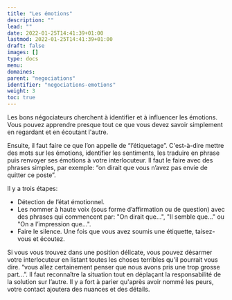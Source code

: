 ```yaml
---
title: "Les émotions"
description: ""
lead: ""
date: 2022-01-25T14:41:39+01:00
lastmod: 2022-01-25T14:41:39+01:00
draft: false
images: []
type: docs
menu:
domaines:
parent: "negociations"
identifier: "negociations-emotions"
weight: 3
toc: true
---
```


Les bons négociateurs cherchent à identifier et à influencer les émotions. Vous pouvez apprendre presque tout ce que
vous devez savoir simplement en regardant et en écoutant l'autre.

Ensuite, il faut faire ce que l’on appelle de “l’étiquetage”. C'est-à-dire mettre des mots sur les émotions, identifier
les sentiments, les traduire en phrase puis renvoyer ses émotions à votre interlocuteur.
Il faut le faire avec des phrases simples, par exemple: “on dirait que vous n’avez pas envie de quitter ce poste”.

Il y a trois étapes:

- Détection de l’état émotionnel.
- Les nommer à haute voix (sous forme d’affirmation ou de question) avec des phrases qui commencent par: "On dirait
  que...", "Il semble que..." ou "On a l’impression que...".
- Faire le silence. Une fois que vous avez soumis une étiquette, taisez-vous et écoutez.

Si vous vous trouvez dans une position délicate, vous pouvez désarmer votre interlocuteur en listant toutes les choses
terribles qu'il pourrait vous dire. “vous allez certainement penser que nous avons pris une trop grosse part...”. Il
faut reconnaître la situation tout en déplaçant la responsabilité de la solution sur l’autre. Il y a fort à parier
qu'après avoir nommé les peurs, votre contact ajoutera des nuances et des détails.
